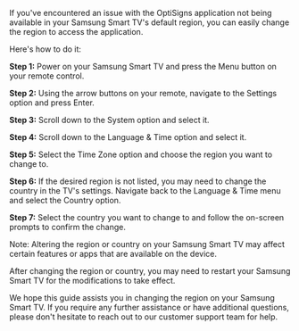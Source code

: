 <p>If you've encountered an issue with the OptiSigns application not being available in your Samsung Smart TV's default region, you can easily change the region to access the application.</p>
<p>Here's how to do it:</p>
<p><strong>Step 1:</strong> Power on your Samsung Smart TV and press the Menu button on your remote control.</p>
<p><strong>Step 2:</strong> Using the arrow buttons on your remote, navigate to the Settings option and press Enter.</p>
<p><strong>Step 3:</strong> Scroll down to the System option and select it.</p>
<p><strong>Step 4:</strong> Scroll down to the Language &amp; Time option and select it.</p>
<p><strong>Step 5:</strong> Select the Time Zone option and choose the region you want to change to.</p>
<p><strong>Step 6:</strong> If the desired region is not listed, you may need to change the country in the TV's settings. Navigate back to the Language &amp; Time menu and select the Country option.</p>
<p><strong>Step 7:</strong> Select the country you want to change to and follow the on-screen prompts to confirm the change.</p>
<p>Note: Altering the region or country on your Samsung Smart TV may affect certain features or apps that are available on the device.</p>
<p>After changing the region or country, you may need to restart your Samsung Smart TV for the modifications to take effect.</p>
<p>We hope this guide assists you in changing the region on your Samsung Smart TV. If you require any further assistance or have additional questions, please don't hesitate to reach out to our customer support team for help.</p>